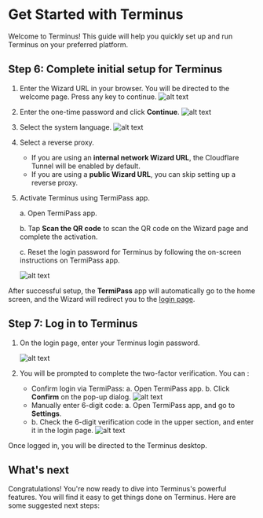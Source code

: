 # Get Started with Terminus

Welcome to Terminus! This guide will help you quickly set up and run Terminus on your preferred platform.

## Step 6: Complete initial setup for Terminus

1. Enter the Wizard URL in your browser. You will be directed to the welcome page. Press any key to continue.
   ![alt text](/images/how-to/terminus/open_wizard_in_browser.jpg)
2. Enter the one-time password and click **Continue**.
   ![alt text](/images/how-to/terminus/enter_password.png)
3. Select the system language.
   ![alt text](/images/how-to/terminus/select_language.png)
4. Select a reverse proxy.
   - If you are using an **internal network Wizard URL**, the Cloudflare Tunnel will be enabled by default.
   - If you are using a **public Wizard URL**, you can skip setting up a reverse proxy.
5. Activate Terminus using TermiPass app.

   a. Open TermiPass app.

   b. Tap **Scan the QR code** to scan the QR code on the Wizard page and complete the activation. 
   
   c. Reset the login password for Terminus by following the on-screen instructions on TermiPass app.

   ![alt text](/images/how-to/terminus/reset_password.png)

After successful setup, the **TermiPass** app will automatically go to the home screen, and the Wizard will redirect you to the [login page](../setup/login.md).

## Step 7: Log in to Terminus

1. On the login page, enter your Terminus login password.

   ![alt text](/images/how-to/terminus/enter_password.jpg)
2. You will be prompted to complete the two-factor verification. You can :
   - Confirm login via TermiPass:
     a. Open TermiPass app.
     b. Click **Confirm** on the pop-up dialog.
   ![alt text](/images/how-to/terminus/second_confirmation.jpg)
   - Manually enter 6-digit code:
     a. Open TermiPass app, and go to **Settings**.
   - b. Check the 6-digit verification code in the upper section, and enter it in the login page.
   ![alt text](/images/how-to/terminus/6-digit_one-time_password.jpg)

Once logged in, you will be directed to the Terminus desktop.

## What's next

Congratulations! You're now ready to dive into Terminus's powerful features. You will find it easy to get things done on Terminus. Here are some suggested next steps:

